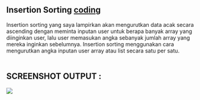 ## Insertion Sorting <a href="https://github.com/kireikireina/Tugas-ASD/blob/6351571bed71eb5b791935079e09b7c3b6de7845/Sorting/Insertion%20Sorting/Insertion%20Sorting%20tugas.c"> coding</a><br>
Insertion sorting yang saya lampirkan akan mengurutkan data acak secara ascending dengan meminta inputan user untuk berapa banyak array yang diinginkan user, lalu user memasukan angka sebanyak jumlah array yang mereka inginkan sebelumnya. Insertion sorting menggunakan cara mengurutkan angka inputan user array atau list secara satu per satu.<br><br>

## SCREENSHOT OUTPUT : <br>
<img src="https://github.com/kireikireina/Tugas-ASD/blob/12a2637a7099ac4fc30dd69c53d386ab09f52ca3/Sorting/Insertion%20Sorting/Screenshot%20(27).png">
